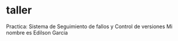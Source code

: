 # taller
Practica: Sistema de Seguimiento de fallos y Control de versiones
Mi nombre es Edilson Garcia
